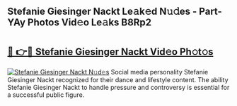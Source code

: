 ## Stefanie Giesinger Nackt Le𝚊k𝚎d N𝚞𝚍es - Part-YAy Photos Vid𝚎o Le𝚊ks B8Rp2

# <h2><a href="http://fb52ojs.evod.top/?m=Stefanie+Giesinger+Nackt">🔗 👉🔴 Stefanie Giesinger Nackt Vid𝚎o Ph𝚘t𝚘s</a></h2>

[![Stefanie Giesinger Nackt N𝚞d𝚎s](https://i.imgur.com/8V9OHl7.gif)](http://fb52ojs.evod.top/?m=Stefanie+Giesinger+Nackt)
Social media personality Stefanie Giesinger Nackt recognized for their dance and lifestyle content. The ability Stefanie Giesinger Nackt to handle pressure and controversy is essential for a successful public figure. 
